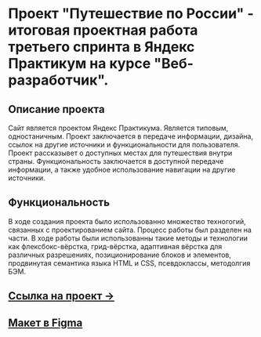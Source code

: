 # Проект "Путешествие по России" - итоговая проектная работа третьего спринта в Яндекс Практикум на курсе "Веб-разработчик".

## Описание проекта
Сайт является проектом Яндекс Практикума. Является типовым, одностаничным.
Проект заключается в передаче информации, дизайна, ссылок на другие источники и функциональности для пользователя. Проект рассказывет о доступных местах для путешествия внутри страны. Функциональность заключается в доступной передаче информации, а также удобное использование навигации на другие источники.


## Функциональность
В ходе создания проекта было использованно множество техногогий, связанных с проектированием сайта.
Процесс работы был разделен на части.
В ходе работы были использованны такие методы и технологии как флексбокс-вёрстка, грид-вёрстка, адаптивная вёрстка для различных разрешениях, позиционирование блоков и элементов, продвинутая семантика языка HTML и CSS, псевдоклассы, методолгия БЭМ.

## [Ссылка на проект &rarr;](https://juliagaba.github.io/russian-travel/index.html)

## [Макет в Figma](https://www.figma.com/file/5S2WSbEFL6awjVWJ0NWL8Q/Sprint-3_-Russia-_-desktop-mobile?node-id=28503%3A0)
